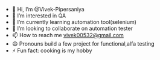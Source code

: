 - 👋 Hi, I’m @Vivek-Pipersaniya
- 👀 I’m interested in QA
- 🌱 I’m currently learning automation tool(selenium)
- 💞️ I’m looking to collaborate on automation tester
- 📫 How to reach me vivek00532@gmail.com
- 😄 Pronouns build a few project for functional,alfa testing 
- ⚡ Fun fact: cooking is my hobby

<!---
Vivek-Pipersaniya/Vivek-Pipersaniya is a ✨ special ✨ repository because its `README.md` (this file) appears on your GitHub profile.
You can click the Preview link to take a look at your changes.
--->
